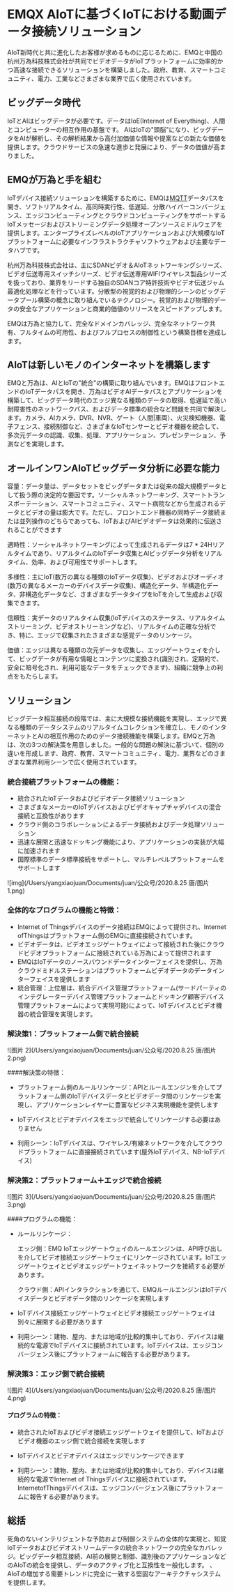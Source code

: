 # EMQX AIoTに基づくIoTにおける動画データ接続ソリューション

AIoT新時代と共に進化したお客様が求めるものに応じるために、EMQと中国の杭州万為科技株式会社が共同でビデオデータがIoTプラットフォームに効率的かつ高速な接続できるソリューションを構築しました。政府、教育、スマートコミュニティ、電力、工業などさまざまな業界で広く使用されています。

## ビッグデータ時代

IoTとAIはビッグデータが必要です。データはIoE(Internet of Everything)、人間とコンピューターの相互作用の基盤です。 AIはIoTの"頭脳"になり、ビッグデータをAIが解析し、その解析結果から高付加価値な情報や提案などの新たな価値を提供します。クラウドサービスの急速な進歩と発展により、データの価値が高まりました。

## EMQが万為と手を組む

IoTデバイス接続ソリューションを構築するために、EMQは[MQTT](https://www.emqx.io/mqtt)データパスを開き、ソフトリアルタイム、高同時実行性、低遅延、分散ハイパーコンバージェンス、エッジコンピューティングとクラウドコンピューティングをサポートするIoTメッセージおよびストリーミングデータ処理オープンソースミドルウェアを提供します。エンタープライズレベルのIoTアプリケーションおよび大規模なIoTプラットフォームに必要なインフラストラクチャソフトウェアおよび主要なデータハブです。

杭州万為科技株式会社は、主にSDANビデオ＆AIoTネットワーキングシリーズ、ビデオ伝送専用スイッチシリーズ、ビデオ伝送専用WIFIワイヤレス製品シリーズを扱っており、業界をリードする独自のSDANコア特許技術やビデオ伝送ジャム最適化処理などを行っています。分散型の視覚的および物理的シーンのビッグデータプール構築の概念に取り組んでいるテクノロジー。視覚的および物理的データの安全なアプリケーションと商業的価値のリリースをスピードアップします。

EMQは万為と協力して、完全なドメインカバレッジ、完全なネットワーク共有、フルタイムの可用性、およびフルプロセスの制御性という構築目標を達成します。

## AIoTは新しいモノのインターネットを構築します

EMQと万為は、AIとIoTの"統合"の構築に取り組んでいます。EMQはフロントエンドのIoTデータパスを開き、万為はビデオAIデータパスとアプリケーションを構築して、ビッグデータ時代のエッジ異なる種類のデータの取得、低遅延で高い耐障害性のネットワークパス、およびデータ標準の統合など問題を共同で解決します。カメラ、AIカメラ、DVR、NVR、ゲート（人間|車両）、火災検知機器、電子フェンス、接続制御など、さまざまなIoTセンサーとビデオ機器を統合して、多次元データの認識、収集、処理、アプリケーション、プレゼンテーション、予測などを実現します。

## オールインワンAIoTビッグデータ分析に必要な能力

容量：データ量は、データセットをビッグデータまたは従来の超大規模データとして扱う際の決定的な要因です。ソーシャルネットワーキング、スマートトランスポーテーション、スマートコミュニティ、スマート病院などから生成されるデータとビデオの量は膨大です。ただし、フロントエンド機器の同時データ接続または並列操作のどちらであっても、IoTおよびAIビデオデータは効果的に伝送されることができます

適時性：ソーシャルネットワーキングによって生成されるデータは7 * 24Hリアルタイムであり、リアルタイムのIoTデータ収集とAIビッグデータ分析をリアルタイム、効率、および可用性でサポートします。

多様性：主にIoT(数万の異なる種類のIoTデータ収集)、ビデオおよびオーディオ(数万の異なるメーカーのデバイスデータ収集)、構造化データ、半構造化データ、非構造化データなど、さまざまなデータタイプをIoTを介して生成および収集できます。

信頼性：実データのリアルタイム収集(IoTデバイスのステータス、リアルタイムストリーミング、ビデオストリーミングなど)、リアルタイムの正確な分析でき、特に、エッジで収集されたさまざまな感覚データのリンケージ。

価値：エッジは異なる種類の次元データを収集し、エッジゲートウェイを介して、ビッグデータが有用な情報とコンテンツに変換され(識別され、定期的で、安全に暗号化され、利用可能なデータをチェックできます)、組織に競争上の利点をもたらします。

## ソリューション

ビッグデータ相互接続の段階では、主に大規模な接続機能を実現し、エッジで異なる種類のデータシステムのリアルタイムコレクションを確立し、モノのインターネットとAIの相互作用のためのデータ接続機能を構築します。EMQと万為は、次の3つの解決策を用意しました。一般的な問題の解決に基づいて、個別の違いを形成します、政府、教育、スマートコミュニティ、電力、業界などのさまざまな業界利用シーンで広く使用されています。

### 統合接続プラットフォームの機能：

- 統合されたIoTデータおよびビデオデータ接続ソリューション
- さまざまなメーカーのIoTデバイスおよびビデオキャプチャデバイスの混合接続と互換性があります
- クラウド側のコラボレーションによるデータ接続およびデータ処理ソリューション
- 迅速な展開と迅速なドッキング機能により、アプリケーションの実装が大幅に加速されます
- 国際標準のデータ標準接続をサポートし、マルチレベルプラットフォームをサポートします

 ![img](/Users/yangxiaojuan/Documents/juan/公众号/2020.8.25  唐/图片 1.png)

### 全体的なプログラムの機能と特徴：

- Internet of Thingsデバイスのデータ接続はEMQによって提供され、Internet ofThingsはプラットフォーム側のEMQに直接接続されています。
- ビデオデータは、ビデオエッジゲートウェイによって接続された後にクラウドビデオプラットフォームに接続されている万為によって提供されます
- EMQはIoTデータのノースバウンドデータインターフェイスを提供し、万為クラウドミドルステーションはプラットフォームビデオデータのデータインターフェイスを提供します
- 統合管理：上位層は、統合デバイス管理プラットフォーム(サードパーティのインテグレーターデバイス管理プラットフォームとドッキング顧客デバイス管理プラットフォームによって実現可能)によって、IoTデバイスとビデオ機器の統合管理を実現します。

### 解決策1：プラットフォーム側で統合接続

![图片 2](/Users/yangxiaojuan/Documents/juan/公众号/2020.8.25  唐/图片 2.png)

####解決策の特徴：

- プラットフォーム側のルールリンケージ：APIとルールエンジンを介してプラットフォーム側のIoTデバイスデータとビデオデータ間のリンケージを実現し、アプリケーションレイヤーに豊富なビジネス実現機能を提供します

- IoTデバイスとビデオデバイスをエッジで統合してリンケージする必要はありません

- 利用シーン：IoTデバイスは、ワイヤレス/有線ネットワークを介してクラウドプラットフォームに直接接続されています(屋外IoTデバイス、NB-IoTデバイス)

### 解決策2：プラットフォーム＋エッジで統合接続

![图片 3](/Users/yangxiaojuan/Documents/juan/公众号/2020.8.25  唐/图片 3.png)

####プログラムの機能：

- ルールリンケージ：

  エッジ側：EMQ IoTエッジゲートウェイのルールエンジンは、API呼び出しを介してビデオ接続エッジゲートウェイにリンケージされています。IoTエッジゲートウェイとビデオエッジゲートウェイネットワークを接続する必要があります。

  クラウド側：APIインタラクションを通じて、EMQルールエンジンはIoTデバイスデータとビデオデータ間のリンケージを実現します

- IoTデバイス接続エッジゲートウェイとビデオ接続エッジゲートウェイは別々に展開する必要があります

- 利用シーン：建物、屋内、または地域が比較的集中しており、デバイスは継続的な電源でIoTデバイスに接続されています。IoTデバイスは、エッジコンバージェンス後にプラットフォームに報告する必要があります。

### 解決策3：エッジ側で統合接続

![图片 4](/Users/yangxiaojuan/Documents/juan/公众号/2020.8.25  唐/图片 4.png)

#### プログラムの特徴：

- 統合されたIoTおよびビデオ接続エッジゲートウェイを提供して、IoTおよびビデオ機器のエッジ側で統合接続を実現します

- IoTデバイスとビデオデバイスはエッジでリンケージできます

- 利用シーン：建物、屋内、または地域が比較的集中しており、デバイスは継続的な電源でInternet of Thingsデバイスに接続されています。InternetofThingsデバイスは、エッジコンバージェンス後にプラットフォームに報告する必要があります。

## 総括

死角のないインテリジェントな予防および制御システムの全体的な実現と、知覚IoTデータおよびビデオストリームデータの統合ネットワークの完全なカバレッジ。ビッグデータ相互接続、AI前の展開と制御、識別後のアプリケーションなどのAIoTの統合を提供し、データのアクティブ化と互換性を一般化します。 、AIoTの増加する需要トレンドに完全に一致する堅固なアーキテクチャシステムを提供します。

